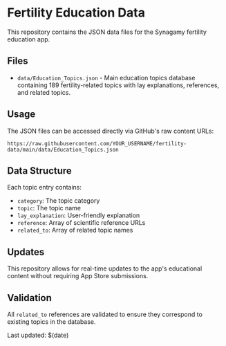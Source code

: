 # Fertility Education Data

This repository contains the JSON data files for the Synagamy fertility education app.

## Files

- `data/Education_Topics.json` - Main education topics database containing 189 fertility-related topics with lay explanations, references, and related topics.

## Usage

The JSON files can be accessed directly via GitHub's raw content URLs:

```
https://raw.githubusercontent.com/YOUR_USERNAME/fertility-data/main/data/Education_Topics.json
```

## Data Structure

Each topic entry contains:
- `category`: The topic category
- `topic`: The topic name
- `lay_explanation`: User-friendly explanation
- `reference`: Array of scientific reference URLs
- `related_to`: Array of related topic names

## Updates

This repository allows for real-time updates to the app's educational content without requiring App Store submissions.

## Validation

All `related_to` references are validated to ensure they correspond to existing topics in the database.

Last updated: $(date)